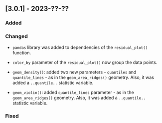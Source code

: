 ## [3.0.1] - 2023-??-??

### Added

### Changed

- `pandas` library was added to dependencies of the `residual_plot()` function.

- `color_by` parameter of the `residual_plot()` now group the data points.

- `geom_density()`: added two new parameters - `quantiles` and `quantile_lines` - as in the `geom_area_ridges()` geometry. Also, it was added a `..quantile..` statistic variable. 

- `geom_violin()`: added `quantile_lines` parameter - as in the `geom_area_ridges()` geometry. Also, it was added a `..quantile..` statistic variable.

### Fixed
